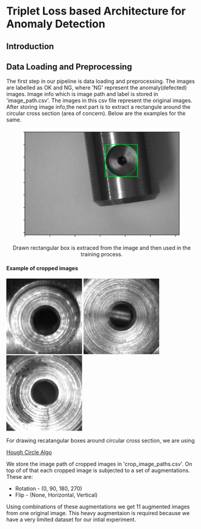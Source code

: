 # Triplet Loss based Architecture for Anomaly Detection

## Introduction 

## Data Loading and Preprocessing 
The first step in our pipeline is data loading and preprocessing. The images are labelled as OK and NG, where 'NG' represent the anomaly(defected) images. Image info which is image path and label is stored in 'image_path.csv'. The images in this csv file represent the original images. After storing image info,the next part is to extract a rectangule around the circular cross section (area of concern). Below are the examples for the same. 

<p align="center">
  <img src="images/example.png?raw=true" alt="Sublime's custom image"/>
</p>

<p align="center"> Drawn rectangular box is extraced from the image and then used in the training process. </p>

#### Example of cropped images 

<p float="left">
  <img src="images/37-s-OK-0.bmp" width="200" height="200" />
  <img src="images/1-NG-8.bmp" width="200" height="200"/> 
  <img src="images/1-OK-11.bmp" width="200" height="200"/>
</p>
For drawing recatangular boxes around circular cross section, we are using 

[Hough Circle Algo](https://docs.opencv.org/master/da/d53/tutorial_py_houghcircles.html)

We store the image path of cropped images in 'crop_image_paths.csv'. On top of of that each cropped image is subjected to a set of augmentations. These are:

* Rotation - (0, 90, 180, 270)
* Flip - (None, Horizontal, Vertical)

Using combinations of these augmentations we get 11 augmented images from one original image. This heavy augmentaion is required because we have a very limited dataset for our intial experiment. 
